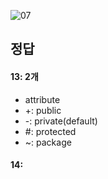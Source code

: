 ![07](https://user-images.githubusercontent.com/69576676/133029198-c8c51c2c-a63a-45a1-a5fd-24a451633d7d.JPG)

정답 
----
#### 13: 2개
- attribute
- +: public
- -: private(default)
- #: protected
- ~: package
#### 14: 
